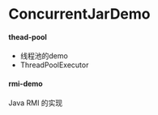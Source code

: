 # ConcurrentJarDemo

#### thead-pool 

- 线程池的demo
- ThreadPoolExecutor

#### rmi-demo

Java RMI 的实现

